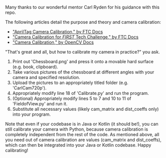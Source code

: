 Many thanks to our wonderful mentor Carl Ryden for his guidance with this repo.

The following articles detail the purpose and theory and camera calibration:
- ["AprilTag Camera Calibration," by FTC Docs](https://ftc-docs.firstinspires.org/en/latest/apriltag/vision_portal/apriltag_camera_calibration/apriltag-camera-calibration.html)
- ["Camera Calibration for _FIRST_ Tech Challenge," by FTC Docs](https://ftc-docs.firstinspires.org/en/latest/programming_resources/vision/camera_calibration/camera-calibration.html)
- ["Camera Calibration," by OpenCV Docs](https://docs.opencv.org/4.x/dc/dbb/tutorial_py_calibration.html)

"That's great and all, but how to calibrate my camera in practice?" you ask.
1. Print out 'Chessboard.png' and press it onto a movable hard surface (e.g. book, clipboard).
2. Take various pictures of the chessboard at different angles with your camera and specified resolution.
3. Upload the pictures to an appropriately titled folder (e.g. 'CarlCam720p').
4. Appropriately modify line 18 of 'Calibrate.py' and run the program.
5. (Optional) Appropriately modify lines 5 to 7 and 10 to 11 of 'FieldofView.py' and run it.
6. Substitute all necessary values (likely cam_matrix and dist_coeffs only) into your program.

Note that even if your codebase is in Java or Kotlin (it should be!), you can still calibrate your
camera with Python, because camera calibration is completely independent from the rest of the code.
As mentioned above, all you need out of camera calibration are values (cam_matrix and dist_coeffs),
which can then be integrated into your Java or Kotlin codebase.
Happy calibrating!